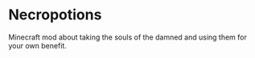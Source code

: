 # Necropotions
Minecraft mod about taking the souls of the damned and using them for your own benefit.
